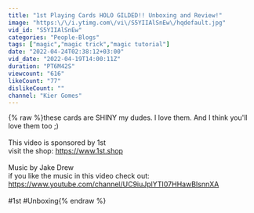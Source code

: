 ```yaml
---
title: "1st Playing Cards HOLO GILDED!! Unboxing and Review!"
image: "https:\/\/i.ytimg.com\/vi\/S5YIIAlSnEw\/hqdefault.jpg"
vid_id: "S5YIIAlSnEw"
categories: "People-Blogs"
tags: ["magic","magic trick","magic tutorial"]
date: "2022-04-24T02:38:12+03:00"
vid_date: "2022-04-19T14:00:11Z"
duration: "PT6M42S"
viewcount: "616"
likeCount: "77"
dislikeCount: ""
channel: "Kier Gomes"
---
```

{% raw %}these cards are SHINY my dudes. I love them. And I think you'll love them too ;)<br /><br />This video is sponsored by 1st <br />visit the shop: <a rel="nofollow" target="blank" href="https://www.1st.shop">https://www.1st.shop</a><br /><br />Music by Jake Drew<br />if you like the music in this video check out:<br /><a rel="nofollow" target="blank" href="https://www.youtube.com/channel/UC9iuJplYTI07HHawBIsnnXA">https://www.youtube.com/channel/UC9iuJplYTI07HHawBIsnnXA</a><br /><br />#1st #Unboxing{% endraw %}
